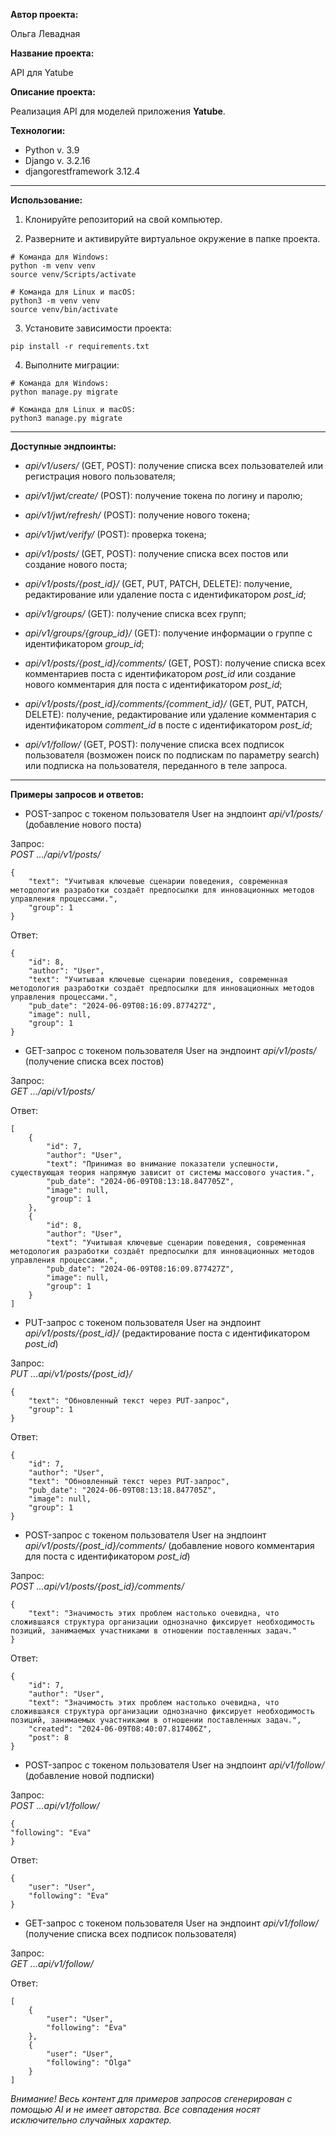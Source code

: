 **Автор проекта:**

Ольга Левадная

**Название проекта:**

API для Yatube

**Описание проекта:**

Реализация API для моделей приложения **Yatube**.


**Технологии:**
- Python v. 3.9
- Django v. 3.2.16
- djangorestframework 3.12.4

---

**Использование:**
1. Клонируйте репозиторий на свой компьютер.

2. Разверните и активируйте виртуальное окружение в папке проекта.
```
# Команда для Windows:
python -m venv venv
source venv/Scripts/activate

# Команда для Linux и macOS:
python3 -m venv venv
source venv/bin/activate
```
3. Установите зависимости проекта:

```
pip install -r requirements.txt
```

4. Выполните миграции:

```
# Команда для Windows:
python manage.py migrate

# Команда для Linux и macOS:
python3 manage.py migrate
```

---

**Доступные эндпоинты:**

- *api/v1/users/* (GET, POST): получение списка всех пользователей или регистрация нового пользователя;

- *api/v1/jwt/create/* (POST): получение токена по логину и паролю;

- *api/v1/jwt/refresh/* (POST): получение нового токена;

- *api/v1/jwt/verify/* (POST): проверка токена;

- *api/v1/posts/* (GET, POST): получение списка всех постов или создание нового поста;

- *api/v1/posts/{post_id}/* (GET, PUT, PATCH, DELETE): получение, редактирование или удаление поста с идентификатором *post_id*;

- *api/v1/groups/* (GET): получение списка всех групп;

- *api/v1/groups/{group_id}/* (GET): получение информации о группе с идентификатором *group_id*;

- *api/v1/posts/{post_id}/comments/* (GET, POST): получение списка всех комментариев поста с идентификатором *post_id* или создание нового комментария для поста с идентификатором *post_id*;

- *api/v1/posts/{post_id}/comments/{comment_id}/* (GET, PUT, PATCH, DELETE): получение, редактирование или удаление комментария с идентификатором *comment_id* в посте с идентификатором *post_id*;

- *api/v1/follow/* (GET, POST): получение списка всех подписок пользователя (возможен поиск по подпискам по параметру search) или подписка на пользователя, переданного в теле запроса.

---

**Примеры запросов и ответов:**

- POST-запрос с токеном пользователя User на эндпоинт *api/v1/posts/* (добавление нового поста)

Запрос:  
*POST .../api/v1/posts/*
```
{
    "text": "Учитывая ключевые сценарии поведения, современная методология разработки создаёт предпосылки для инновационных методов управления процессами.",
    "group": 1
}
```

Ответ:
```
{
    "id": 8,
    "author": "User",
    "text": "Учитывая ключевые сценарии поведения, современная методология разработки создаёт предпосылки для инновационных методов управления процессами.",
    "pub_date": "2024-06-09T08:16:09.877427Z",
    "image": null,
    "group": 1
}
```

- GET-запрос с токеном пользователя User на эндпоинт *api/v1/posts/* (получение списка всех постов)

Запрос:  
*GET .../api/v1/posts/*

Ответ:
```
[
    {
        "id": 7,
        "author": "User",
        "text": "Принимая во внимание показатели успешности, существующая теория напрямую зависит от системы массового участия.",
        "pub_date": "2024-06-09T08:13:18.847705Z",
        "image": null,
        "group": 1
    },
    {
        "id": 8,
        "author": "User",
        "text": "Учитывая ключевые сценарии поведения, современная методология разработки создаёт предпосылки для инновационных методов управления процессами.",
        "pub_date": "2024-06-09T08:16:09.877427Z",
        "image": null,
        "group": 1
    }
]
```

- PUT-запрос с токеном пользователя User на эндпоинт *api/v1/posts/{post_id}/* (редактирование поста с идентификатором *post_id*)

Запрос:  
*PUT ...api/v1/posts/{post_id}/*
```
{
    "text": "Обновленный текст через PUT-запрос",
    "group": 1
}

```

Ответ:
```
{
    "id": 7,
    "author": "User",
    "text": "Обновленный текст через PUT-запрос",
    "pub_date": "2024-06-09T08:13:18.847705Z",
    "image": null,
    "group": 1
}
```

- POST-запрос с токеном пользователя User на эндпоинт *api/v1/posts/{post_id}/comments/* (добавление нового комментария для поста с идентификатором *post_id*)

Запрос:  
*POST ...api/v1/posts/{post_id}/comments/*

```
{
    "text": "Значимость этих проблем настолько очевидна, что сложившаяся структура организации однозначно фиксирует необходимость позиций, занимаемых участниками в отношении поставленных задач."
}
```

Ответ:
```
{
    "id": 7,
    "author": "User",
    "text": "Значимость этих проблем настолько очевидна, что сложившаяся структура организации однозначно фиксирует необходимость позиций, занимаемых участниками в отношении поставленных задач.",
    "created": "2024-06-09T08:40:07.817406Z",
    "post": 8
}
```

- POST-запрос с токеном пользователя User на эндпоинт *api/v1/follow/* (добавление новой подписки)

Запрос:  
*POST ...api/v1/follow/*

```
{
"following": "Eva"
}
```

Ответ:
```
{
    "user": "User",
    "following": "Eva"
}

```

- GET-запрос с токеном пользователя User на эндпоинт *api/v1/follow/* (получение списка всех подписок пользователя)

Запрос:  
*GET ...api/v1/follow/*

Ответ:
```
[
    {
        "user": "User",
        "following": "Eva"
    },
    {
        "user": "User",
        "following": "Olga"
    }
]

```

*Внимание! Весь контент для примеров запросов сгенерирован с помощью AI и не имеет авторства. Все совпадения носят исключительно случайных характер.*
